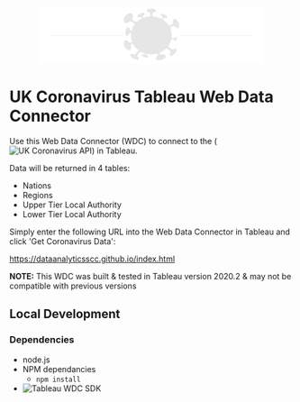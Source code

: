 <p align = "center">
  <img src="https://github.com/DataAnalyticsSCC/DataAnalyticsSCC.github.io/blob/main/covid_icon_grey_line.png" alt="covid icon" width="400" height="100">
</p>

# UK Coronavirus Tableau Web Data Connector

Use this Web Data Connector (WDC) to connect to the (![UK Coronavirus API](https://coronavirus.data.gov.uk/)) in Tableau. 

Data will be returned in 4 tables:

* Nations
* Regions
* Upper Tier Local Authority
* Lower Tier Local Authority

Simply enter the following URL into the Web Data Connector in Tableau and click 'Get Coronavirus Data':

https://dataanalyticsscc.github.io/index.html

<b>NOTE:</b> This WDC was built & tested in Tableau version 2020.2 & may not be compatible with previous versions

## Local Development

### Dependencies

* node.js
* NPM dependancies
  * ```npm install```
* ![Tableau WDC SDK](https://tableau.github.io/webdataconnector/)
